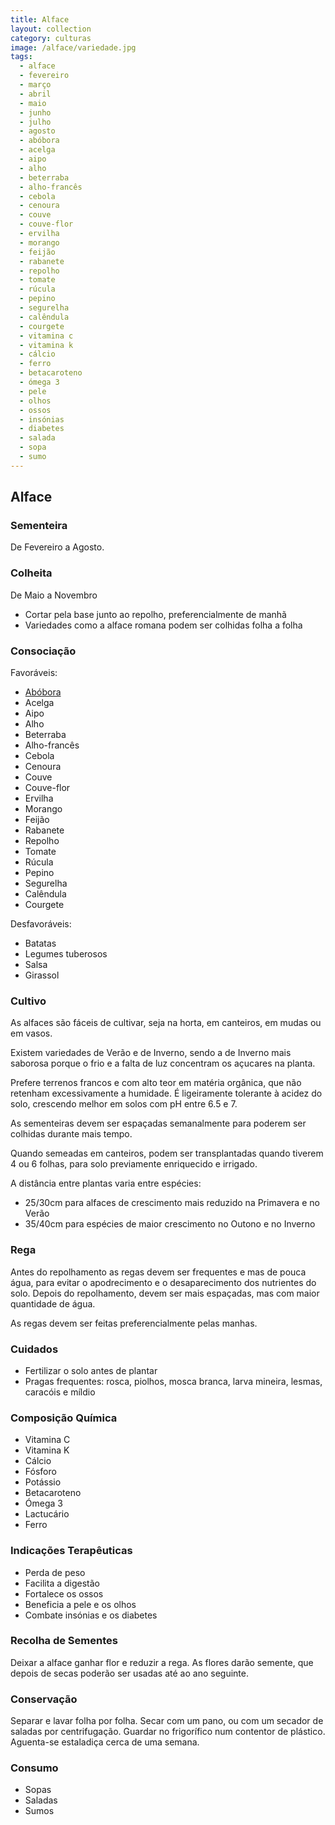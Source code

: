```yaml
---
title: Alface
layout: collection
category: culturas
image: /alface/variedade.jpg
tags:
  - alface
  - fevereiro
  - março
  - abril
  - maio
  - junho
  - julho
  - agosto
  - abóbora
  - acelga
  - aipo
  - alho
  - beterraba
  - alho-francês
  - cebola
  - cenoura
  - couve
  - couve-flor
  - ervilha
  - morango
  - feijão
  - rabanete
  - repolho
  - tomate
  - rúcula
  - pepino
  - segurelha
  - calêndula
  - courgete
  - vitamina c
  - vitamina k
  - cálcio
  - ferro
  - betacaroteno
  - ómega 3
  - pele
  - olhos
  - ossos
  - insónias
  - diabetes
  - salada
  - sopa
  - sumo
---
```


## Alface

### Sementeira

De Fevereiro a Agosto.

### Colheita

De Maio a Novembro

* Cortar pela base junto ao repolho, preferencialmente de manhã
* Variedades como a alface romana podem ser colhidas folha a folha

### Consociação

Favoráveis:

* [Abóbora](/culturas/abobora/)
* Acelga
* Aipo
* Alho
* Beterraba
* Alho-francês
* Cebola
* Cenoura
* Couve
* Couve-flor
* Ervilha
* Morango
* Feijão
* Rabanete
* Repolho
* Tomate
* Rúcula
* Pepino
* Segurelha
* Calêndula
* Courgete

Desfavoráveis:

* Batatas
* Legumes tuberosos
* Salsa
* Girassol

### Cultivo

As alfaces são fáceis de cultivar, seja na horta, em canteiros, em mudas ou em vasos.

Existem variedades de Verão e de Inverno, sendo a de Inverno mais saborosa porque o frio e a falta de luz concentram os açucares na planta.

Prefere terrenos francos e com alto teor em matéria orgânica, que não retenham excessivamente a humidade. É ligeiramente tolerante à acidez do solo, crescendo melhor em solos com pH entre 6.5 e 7.

As sementeiras devem ser espaçadas semanalmente para poderem ser colhidas durante mais tempo.

Quando semeadas em canteiros, podem ser transplantadas quando tiverem 4 ou 6 folhas, para solo previamente enriquecido e irrigado.

A distância entre plantas varia entre espécies:

* 25/30cm para alfaces de crescimento mais reduzido na Primavera e no Verão
* 35/40cm para espécies de maior crescimento no Outono e no Inverno

### Rega

Antes do repolhamento as regas devem ser frequentes e mas de pouca água, para evitar o apodrecimento e o desaparecimento dos nutrientes do solo. Depois do repolhamento, devem ser mais espaçadas, mas com maior quantidade de água.

As regas devem ser feitas preferencialmente pelas manhas.

### Cuidados

* Fertilizar o solo antes de plantar
* Pragas frequentes: rosca, piolhos, mosca branca, larva mineira, lesmas, caracóis e míldio

### Composição Química

* Vitamina C
* Vitamina K
* Cálcio
* Fósforo
* Potássio
* Betacaroteno
* Ómega 3
* Lactucário
* Ferro

### Indicações Terapêuticas

* Perda de peso
* Facilita a digestão
* Fortalece os ossos
* Beneficia a pele e os olhos
* Combate insónias e os diabetes

### Recolha de Sementes

Deixar a alface ganhar flor e reduzir a rega. As flores darão semente, que depois de secas poderão ser usadas até ao ano seguinte.

### Conservação

Separar e lavar folha por folha. Secar com um pano, ou com um secador de saladas por centrifugação. Guardar no frigorífico num contentor de plástico. Aguenta-se estaladiça cerca de uma semana.

### Consumo

* Sopas
* Saladas
* Sumos
